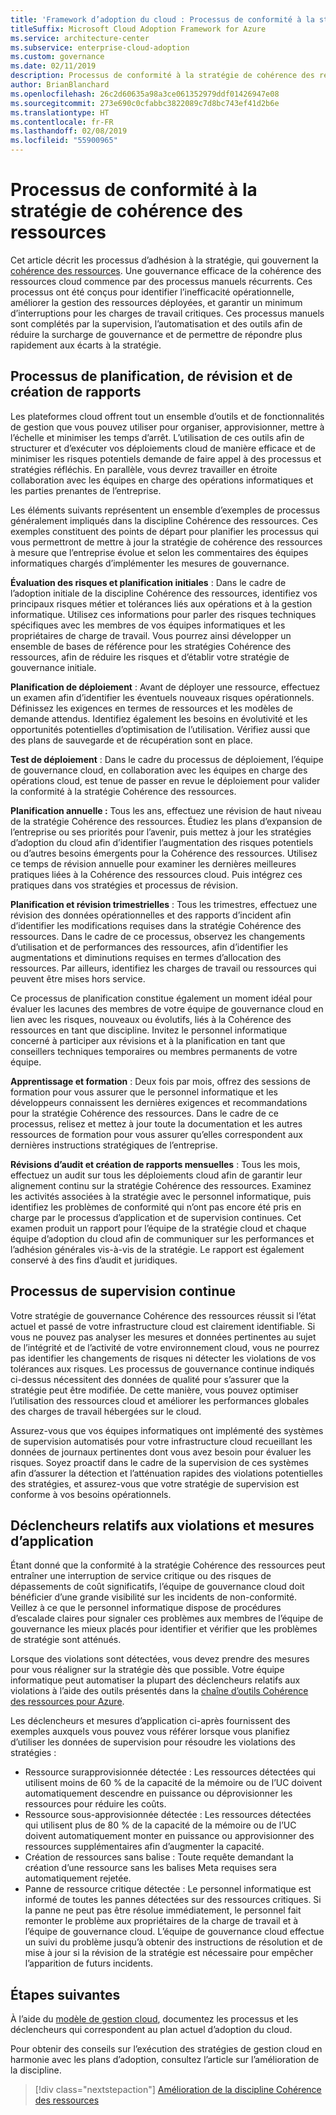 ```yaml
---
title: 'Framework d’adoption du cloud : Processus de conformité à la stratégie de cohérence des ressources'
titleSuffix: Microsoft Cloud Adoption Framework for Azure
ms.service: architecture-center
ms.subservice: enterprise-cloud-adoption
ms.custom: governance
ms.date: 02/11/2019
description: Processus de conformité à la stratégie de cohérence des ressources
author: BrianBlanchard
ms.openlocfilehash: 26c2d60635a98a3ce061352979ddf01426947e08
ms.sourcegitcommit: 273e690c0cfabbc3822089c7d8bc743ef41d2b6e
ms.translationtype: HT
ms.contentlocale: fr-FR
ms.lasthandoff: 02/08/2019
ms.locfileid: "55900965"
---
```

# <a name="resource-consistency-policy-compliance-processes"></a>Processus de conformité à la stratégie de cohérence des ressources

Cet article décrit les processus d’adhésion à la stratégie, qui gouvernent la [cohérence des ressources](./overview.md). Une gouvernance efficace de la cohérence des ressources cloud commence par des processus manuels récurrents. Ces processus ont été conçus pour identifier l’inefficacité opérationnelle, améliorer la gestion des ressources déployées, et garantir un minimum d’interruptions pour les charges de travail critiques. Ces processus manuels sont complétés par la supervision, l’automatisation et des outils afin de réduire la surcharge de gouvernance et de permettre de répondre plus rapidement aux écarts à la stratégie.

## <a name="planning-review-and-reporting-processes"></a>Processus de planification, de révision et de création de rapports

Les plateformes cloud offrent tout un ensemble d’outils et de fonctionnalités de gestion que vous pouvez utiliser pour organiser, approvisionner, mettre à l’échelle et minimiser les temps d’arrêt. L’utilisation de ces outils afin de structurer et d’exécuter vos déploiements cloud de manière efficace et de minimiser les risques potentiels demande de faire appel à des processus et stratégies réfléchis. En parallèle, vous devrez travailler en étroite collaboration avec les équipes en charge des opérations informatiques et les parties prenantes de l’entreprise.

Les éléments suivants représentent un ensemble d’exemples de processus généralement impliqués dans la discipline Cohérence des ressources. Ces exemples constituent des points de départ pour planifier les processus qui vous permettront de mettre à jour la stratégie de cohérence des ressources à mesure que l’entreprise évolue et selon les commentaires des équipes informatiques chargés d’implémenter les mesures de gouvernance.

**Évaluation des risques et planification initiales** : Dans le cadre de l’adoption initiale de la discipline Cohérence des ressources, identifiez vos principaux risques métier et tolérances liés aux opérations et à la gestion informatique. Utilisez ces informations pour parler des risques techniques spécifiques avec les membres de vos équipes informatiques et les propriétaires de charge de travail. Vous pourrez ainsi développer un ensemble de bases de référence pour les stratégies Cohérence des ressources, afin de réduire les risques et d’établir votre stratégie de gouvernance initiale.

**Planification de déploiement** : Avant de déployer une ressource, effectuez un examen afin d’identifier les éventuels nouveaux risques opérationnels. Définissez les exigences en termes de ressources et les modèles de demande attendus. Identifiez également les besoins en évolutivité et les opportunités potentielles d’optimisation de l’utilisation. Vérifiez aussi que des plans de sauvegarde et de récupération sont en place.

**Test de déploiement** : Dans le cadre du processus de déploiement, l’équipe de gouvernance cloud, en collaboration avec les équipes en charge des opérations cloud, est tenue de passer en revue le déploiement pour valider la conformité à la stratégie Cohérence des ressources.

**Planification annuelle :** Tous les ans, effectuez une révision de haut niveau de la stratégie Cohérence des ressources. Étudiez les plans d’expansion de l’entreprise ou ses priorités pour l’avenir, puis mettez à jour les stratégies d’adoption du cloud afin d’identifier l’augmentation des risques potentiels ou d’autres besoins émergents pour la Cohérence des ressources. Utilisez ce temps de révision annuelle pour examiner les dernières meilleures pratiques liées à la Cohérence des ressources cloud. Puis intégrez ces pratiques dans vos stratégies et processus de révision.

**Planification et révision trimestrielles** : Tous les trimestres, effectuez une révision des données opérationnelles et des rapports d’incident afin d’identifier les modifications requises dans la stratégie Cohérence des ressources. Dans le cadre de ce processus, observez les changements d’utilisation et de performances des ressources, afin d’identifier les augmentations et diminutions requises en termes d’allocation des ressources. Par ailleurs, identifiez les charges de travail ou ressources qui peuvent être mises hors service.

Ce processus de planification constitue également un moment idéal pour évaluer les lacunes des membres de votre équipe de gouvernance cloud en lien avec les risques, nouveaux ou évolutifs, liés à la Cohérence des ressources en tant que discipline. Invitez le personnel informatique concerné à participer aux révisions et à la planification en tant que conseillers techniques temporaires ou membres permanents de votre équipe.

**Apprentissage et formation** : Deux fois par mois, offrez des sessions de formation pour vous assurer que le personnel informatique et les développeurs connaissent les dernières exigences et recommandations pour la stratégie Cohérence des ressources. Dans le cadre de ce processus, relisez et mettez à jour toute la documentation et les autres ressources de formation pour vous assurer qu’elles correspondent aux dernières instructions stratégiques de l’entreprise.

**Révisions d’audit et création de rapports mensuelles** : Tous les mois, effectuez un audit sur tous les déploiements cloud afin de garantir leur alignement continu sur la stratégie Cohérence des ressources. Examinez les activités associées à la stratégie avec le personnel informatique, puis identifiez les problèmes de conformité qui n’ont pas encore été pris en charge par le processus d’application et de supervision continues. Cet examen produit un rapport pour l’équipe de la stratégie cloud et chaque équipe d’adoption du cloud afin de communiquer sur les performances et l’adhésion générales vis-à-vis de la stratégie. Le rapport est également conservé à des fins d’audit et juridiques.

## <a name="ongoing-monitoring-processes"></a>Processus de supervision continue

Votre stratégie de gouvernance Cohérence des ressources réussit si l’état actuel et passé de votre infrastructure cloud est clairement identifiable. Si vous ne pouvez pas analyser les mesures et données pertinentes au sujet de l’intégrité et de l’activité de votre environnement cloud, vous ne pourrez pas identifier les changements de risques ni détecter les violations de vos tolérances aux risques. Les processus de gouvernance continue indiqués ci-dessus nécessitent des données de qualité pour s’assurer que la stratégie peut être modifiée. De cette manière, vous pouvez optimiser l’utilisation des ressources cloud et améliorer les performances globales des charges de travail hébergées sur le cloud.

Assurez-vous que vos équipes informatiques ont implémenté des systèmes de supervision automatisés pour votre infrastructure cloud recueillant les données de journaux pertinentes dont vous avez besoin pour évaluer les risques. Soyez proactif dans le cadre de la supervision de ces systèmes afin d’assurer la détection et l’atténuation rapides des violations potentielles des stratégies, et assurez-vous que votre stratégie de supervision est conforme à vos besoins opérationnels.

## <a name="violation-triggers-and-enforcement-actions"></a>Déclencheurs relatifs aux violations et mesures d’application

Étant donné que la conformité à la stratégie Cohérence des ressources peut entraîner une interruption de service critique ou des risques de dépassements de coût significatifs, l’équipe de gouvernance cloud doit bénéficier d’une grande visibilité sur les incidents de non-conformité. Veillez à ce que le personnel informatique dispose de procédures d’escalade claires pour signaler ces problèmes aux membres de l’équipe de gouvernance les mieux placés pour identifier et vérifier que les problèmes de stratégie sont atténués.  

Lorsque des violations sont détectées, vous devez prendre des mesures pour vous réaligner sur la stratégie dès que possible. Votre équipe informatique peut automatiser la plupart des déclencheurs relatifs aux violations à l’aide des outils présentés dans la [chaîne d’outils Cohérence des ressources pour Azure](toolchain.md).

Les déclencheurs et mesures d’application ci-après fournissent des exemples auxquels vous pouvez vous référer lorsque vous planifiez d’utiliser les données de supervision pour résoudre les violations des stratégies :

- Ressource surapprovisionnée détectée : Les ressources détectées qui utilisent moins de 60 % de la capacité de la mémoire ou de l’UC doivent automatiquement descendre en puissance ou déprovisionner les ressources pour réduire les coûts.
- Ressource sous-approvisionnée détectée : Les ressources détectées qui utilisent plus de 80 % de la capacité de la mémoire ou de l’UC doivent automatiquement monter en puissance ou approvisionner des ressources supplémentaires afin d’augmenter la capacité.
- Création de ressources sans balise : Toute requête demandant la création d’une ressource sans les balises Meta requises sera automatiquement rejetée.
- Panne de ressource critique détectée : Le personnel informatique est informé de toutes les pannes détectées sur des ressources critiques. Si la panne ne peut pas être résolue immédiatement, le personnel fait remonter le problème aux propriétaires de la charge de travail et à l’équipe de gouvernance cloud. L’équipe de gouvernance cloud effectue un suivi du problème jusqu’à obtenir des instructions de résolution et de mise à jour si la révision de la stratégie est nécessaire pour empêcher l’apparition de futurs incidents.

## <a name="next-steps"></a>Étapes suivantes

À l’aide du [modèle de gestion cloud](./template.md), documentez les processus et les déclencheurs qui correspondent au plan actuel d’adoption du cloud.

Pour obtenir des conseils sur l’exécution des stratégies de gestion cloud en harmonie avec les plans d’adoption, consultez l’article sur l’amélioration de la discipline.

> [!div class="nextstepaction"]
> [Amélioration de la discipline Cohérence des ressources](./discipline-improvement.md)
